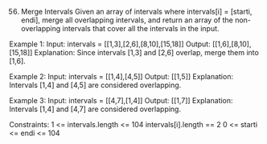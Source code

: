 56. Merge Intervals
Given an array of intervals where intervals[i] = [starti, endi], merge all overlapping intervals, and return an array of the non-overlapping intervals that cover all the intervals in the input.

Example 1:
Input: intervals = [[1,3],[2,6],[8,10],[15,18]]
Output: [[1,6],[8,10],[15,18]]
Explanation: Since intervals [1,3] and [2,6] overlap, merge them into [1,6].

Example 2:
Input: intervals = [[1,4],[4,5]]
Output: [[1,5]]
Explanation: Intervals [1,4] and [4,5] are considered overlapping.

Example 3:
Input: intervals = [[4,7],[1,4]]
Output: [[1,7]]
Explanation: Intervals [1,4] and [4,7] are considered overlapping.
 
Constraints:
1 <= intervals.length <= 104
intervals[i].length == 2
0 <= starti <= endi <= 104